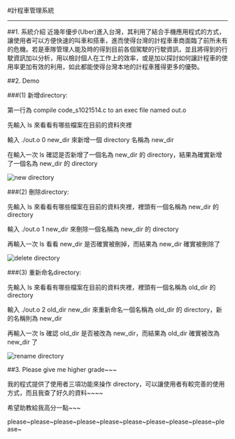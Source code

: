 #計程車管理系統

---
##1. 系統介紹
近幾年優步(Uber)進入台灣，其利用了結合手機應用程式的方式，讓使用者可以方便快速的叫車和搭車，進而使得台灣的計程車車商面臨了前所未有的危機。若是車隊管理人能及時的得到目前各個駕駛的行駛資訊，並且將得到的行駛資訊加以分析，用以檢討個人在工作上的效率，或是加以探討如何讓計程車的使用率更加有效的利用，如此都能使得台灣本地的計程車獲得更多的優勢。


##2. Demo

###(1) 新增directory: 

第一行為 compile code_s1021514.c to an exec file named out.o

先輸入 ls 來看看有哪些檔案在目前的資料夾裡

輸入 ./out.o 0 new_dir  來新增一個 directory 名稱為 new_dir

在輸入一次 ls 確認是否新增了一個名為 new_dir 的 directory，結果為確實新增了一個名為 new_dir 的 directory

![new directory](https://github.com/YZU-CSE-CS305-Intro-to-OS/rox38431-hw1/blob/master/demo_image/4.png)

###(2) 刪除directory:

先輸入 ls 來看看有哪些檔案在目前的資料夾裡，裡頭有一個名稱為 new_dir 的 directory

輸入 ./out.o 1 new_dir  來刪除一個名稱為 new_dir 的 directory

再輸入一次 ls 看看 new_dir 是否確實被刪掉，而結果為 new_dir 確實被刪除了

![delete directory](https://github.com/YZU-CSE-CS305-Intro-to-OS/rox38431-hw1/blob/master/demo_image/5.png)

###(3) 重新命名directory: 

先輸入 ls 來看看有哪些檔案在目前的資料夾裡，裡頭有一個名稱為 old_dir 的 directory

輸入 ./out.o 2 old_dir new_dir  來重新命名一個名稱為 old_dir 的 directory，新的名稱則為 new_dir

再輸入一次 ls 確認 old_dir 是否被改為 new_dir，而結果為 old_dir 確實被改為 new_dir 了

![rename directory](https://github.com/YZU-CSE-CS305-Intro-to-OS/rox38431-hw1/blob/master/demo_image/6.png)

##3. Please give me higher grade~~~

我的程式提供了使用者三項功能來操作 directory，可以讓使用者有較完善的使用方式，而且我查了好久的資料~~~~

希望助教給我高分一點~~~

please~please~please~please~please~please~please~please~please~please~
